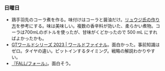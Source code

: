 ### 日曜日

* 鶏手羽先のコーラ煮を作る。味付けはコーラと醤油だけ。[リュウジ氏の作り方](https://www.youtube.com/watch?v=Qzo590iHL70)を参考にする。味は美味しい。複数の香辛料が効いた、柔らかい煮物。コーラは700mLのボトルを使ったが、甘味がくどかったので 500 mL にすればよかったかも。
* [GTワールドシリーズ 2023 | ワールドファイナル](https://www.youtube.com/watch?v=HvScYq9jGBA)。面白かった。事前知識はゼロ。タイヤの違い。ピットインするタイミング。戦略の解説わかりやすい。
* [『FALL/フォール』](https://www.amazon.co.jp/FALL%EF%BC%8F%E3%83%95%E3%82%A9%E3%83%BC%E3%83%AB-%E3%82%B0%E3%83%AC%E3%82%A4%E3%82%B9%E3%83%BB%E3%82%AD%E3%83%A3%E3%83%AD%E3%83%A9%E3%82%A4%E3%83%B3%E3%83%BB%E3%82%AB%E3%83%AA%E3%83%BC/dp/B0B8SCJ851)。面白そう。
